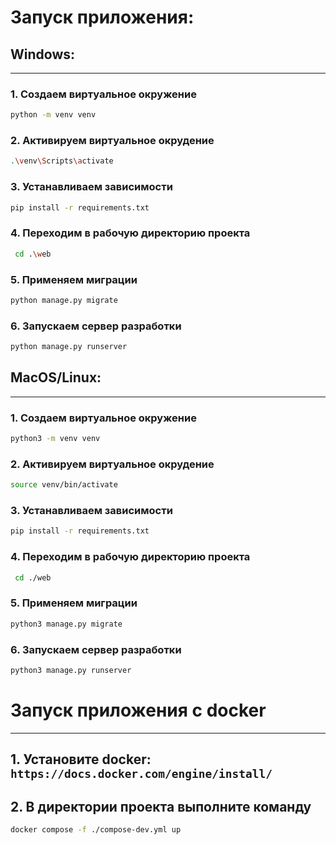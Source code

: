 # Запуск приложения:


## Windows:
---
### 1. Создаем виртуальное окружение
```bash
python -m venv venv
```

### 2. Активируем виртуальное окрудение
```bash
.\venv\Scripts\activate
```

### 3. Устанавливаем зависимости
```bash
pip install -r requirements.txt
```

### 4. Переходим в рабочую директорию проекта
```bash
 cd .\web
```

### 5. Применяем миграции 
```bash
python manage.py migrate
```

### 6. Запускаем сервер разработки
```bash
python manage.py runserver
```


## MacOS/Linux:
---
### 1. Создаем виртуальное окружение
```bash
python3 -m venv venv
```

### 2. Активируем виртуальное окрудение
```bash
source venv/bin/activate
```

### 3. Устанавливаем зависимости
```bash
pip install -r requirements.txt
```

### 4. Переходим в рабочую директорию проекта
```bash
 cd ./web
```

### 5. Применяем миграции 
```bash
python3 manage.py migrate
```

### 6. Запускаем сервер разработки
```bash
python3 manage.py runserver
```

# Запуск приложения с docker
---
## 1. Установите docker: `https://docs.docker.com/engine/install/`
## 2. В директории проекта выполните команду 
```bash
docker compose -f ./compose-dev.yml up
```